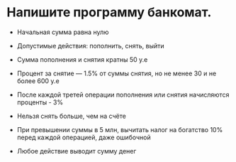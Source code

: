 # Напишите программу банкомат.

* Начальная сумма равна нулю

* Допустимые действия: пополнить, снять, выйти

* Сумма пополнения и снятия кратны 50 у.е

* Процент за снятие — 1.5% от суммы снятия, но не менее 30 и не более 600 у.е

* После каждой третей операции пополнения или снятия начисляются проценты - 3%

* Нельзя снять больше, чем на счёте

* При превышении суммы в 5 млн, вычитать налог на богатство 10% перед каждой 
операцией, даже ошибочной

* Любое действие выводит сумму денег


